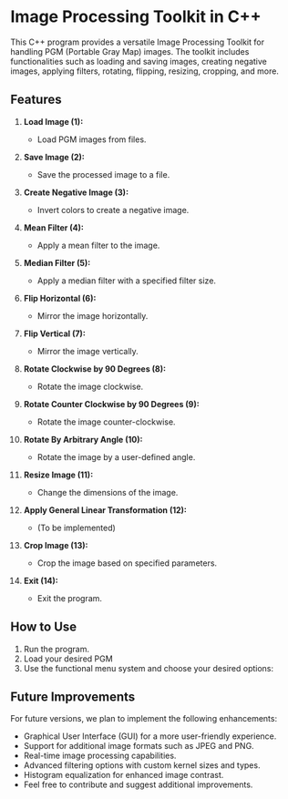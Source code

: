 # Image Processing Toolkit in C++

This C++ program provides a versatile Image Processing Toolkit for handling PGM (Portable Gray Map) images. The toolkit includes functionalities such as loading and saving images, creating negative images, applying filters, rotating, flipping, resizing, cropping, and more.

## Features

1. **Load Image (1):**
   - Load PGM images from files.

2. **Save Image (2):**
   - Save the processed image to a file.

3. **Create Negative Image (3):**
   - Invert colors to create a negative image.

4. **Mean Filter (4):**
   - Apply a mean filter to the image.

5. **Median Filter (5):**
   - Apply a median filter with a specified filter size.

6. **Flip Horizontal (6):**
   - Mirror the image horizontally.

7. **Flip Vertical (7):**
   - Mirror the image vertically.

8. **Rotate Clockwise by 90 Degrees (8):**
   - Rotate the image clockwise.

9. **Rotate Counter Clockwise by 90 Degrees (9):**
   - Rotate the image counter-clockwise.

10. **Rotate By Arbitrary Angle (10):**
    - Rotate the image by a user-defined angle.

11. **Resize Image (11):**
    - Change the dimensions of the image.

12. **Apply General Linear Transformation (12):**
    - (To be implemented)

13. **Crop Image (13):**
    - Crop the image based on specified parameters.

14. **Exit (14):**
    - Exit the program.

## How to Use

1. Run the program.
2. Load your desired PGM
3. Use the functional menu system and choose your desired options:

## Future Improvements
For future versions, we plan to implement the following enhancements:

- Graphical User Interface (GUI) for a more user-friendly experience.
- Support for additional image formats such as JPEG and PNG.
- Real-time image processing capabilities.
- Advanced filtering options with custom kernel sizes and types.
- Histogram equalization for enhanced image contrast.
- Feel free to contribute and suggest additional improvements.




